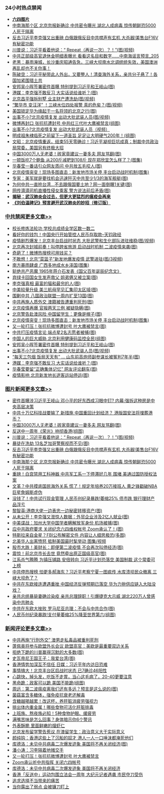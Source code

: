 <div class="catlist">
<h3>24小时热点禁闻</h3>
<ul>
<li><b><a href="64photo" target="_blank">六四图片</a></b></li>
<li><a href="https://github.com/fqnews/bnews/blob/master/topimagenews/20200613/1343881.md">中南海那个区 北京忽报新确诊 中共密令曝光 湖北人成病毒 惊传朝鲜恐5000人死于隔离</a></li>
<li><a href="https://github.com/fqnews/bnews/blob/master/topimagenews/20200613/1343882.md">反击习近平李克强又出重磅 白俄跟俄反目中共噤声有玄机 大杀器!美售台F16V有秘密功能</a></li>
<li><a href="https://github.com/fqnews/bnews/blob/master/topimagenews/20200613/1344064.md">川普说：习近平看着他说：“ Repeat（再说一次）？！”(图/视频)</a></li>
<li><a href="https://github.com/fqnews/bnews/blob/master/comments/20200613/1344040.md">中共正部级高官退休金明细表曝光 看看这名目和数字……中南海谣言预言_205</a></li>
<li><a href="https://github.com/fqnews/bnews/blob/master/bannedvideo/20200612/1343828.md">老黑：暴雨淹城，长沙重庆昭通告急，三峡大坝南水北调统统失效，美国澳洲再乱却也不关你事！ </a></li>
<li><a href="https://github.com/fqnews/bnews/blob/master/cbnews/20200613/1343844.md">陈破空：习近平秘带此人外出，又要整人！清查海外关系，亲共分子悬了！各国加紧围猎土共 </a></li>
<li><a href="https://github.com/fqnews/bnews/blob/master/cbnews/20200613/1344216.md">安邦吴小晖签署密件首曝 特别提到习近平和王岐山(图)</a></li>
<li><a href="https://github.com/fqnews/bnews/blob/master/cbnews/20200613/1344200.md">港媒：李克强不敢反习 大实话说给谁听？(图)</a></li>
<li><a href="https://github.com/fqnews/bnews/blob/master/cbnews/20200613/1343883.md">北京昌平强拆别墅 业主财产遭洗劫(图/视频)</a></li>
<li><a href="https://github.com/fqnews/bnews/blob/master/cnnews/20200613/1344252.md">“繁华市 变汪洋” ！三峡水位四处报警 真的危矣？(图/视频)</a></li>
<li><a href="https://github.com/fqnews/bnews/blob/master/comments/20200613/1344084.md">美国锁定华为缘起于一名将领的北京之行(图)</a></li>
<li><a href="https://github.com/fqnews/bnews/blob/master/cbnews/20200613/1344215.md">出事不小?北京疫情复发 出动大批武装人员(图/视频)</a></li>
<li><a href="https://github.com/fqnews/bnews/blob/master/cbnews/20200613/1344167.md">微博再封口 张抗抗遭封号 中共红三代叶大鹰被禁言(组图)</a></li>
<li><a href="https://github.com/fqnews/bnews/blob/master/comments/20200613/1344145.md">出事不小?北京疫情复发 出动大批武装人员（视频）</a></li>
<li><a href="https://github.com/fqnews/bnews/blob/master/cnnews/20200613/1343894.md">明成祖朱棣临死之前留下一道圣旨 足足让大明硬气200年！(组图)</a></li>
<li><a href="https://github.com/fqnews/bnews/blob/master/cbnews/20200613/1344054.md">文昭：北京疫情重返，结束55天零确诊！习近平凝视巨坑成真；制裁中共政治局常委，美国另有终极大招 </a></li>
<li><a href="https://github.com/fqnews/bnews/blob/master/topimagenews/20200613/1344214.md">中国3000万人无老婆！砖家竟建议一妻多夫 网友骂翻(图)</a></li>
<li><a href="https://github.com/fqnews/bnews/blob/master/yule/20200613/1343900.md">一顿饭吃7个鲍鱼 从200斤减肥到108斤 现在郑欣宜怎么样了？(图集)</a></li>
<li><a href="https://github.com/fqnews/bnews/blob/master/cbnews/20200613/1344135.md">华春莹一番话引众网友质问 中共放五毛咬人(图)</a></li>
<li><a href="https://github.com/fqnews/bnews/blob/master/cbnews/20200613/1344229.md">北京疫情突变！现场多图直击：新发地市场关停 丰台启动战时机制(图集)</a></li>
<li><a href="https://github.com/fqnews/bnews/blob/master/cnnews/20200613/1344206.md">专家：美军就是要找机会迅速歼灭中共至少1/3的海军舰艇(图)</a></li>
<li><a href="https://github.com/fqnews/bnews/blob/master/cbnews/20200613/1344150.md">为何中共一直抢台湾…不去跟俄国要土地？网一面倒曝1关键(图)</a></li>
<li><a href="https://github.com/fqnews/bnews/blob/master/cbnews/20200613/1344114.md">网传滴滴司机直播性侵女乘客 警方说法前后矛盾(图)</a></li>
<li><b><a href="https://github.com/fqnews/bnews/blob/master/comments/20200211/1275071.md" target="_blank">揭秘：武汉肺炎会过去，但更大更猛烈的瘟疫会再来</a></b></li>
<li><b><a href="https://github.com/fqnews/bnews/blob/master/comments/20200207/1272816.md" target="_blank">《刘伯温碑记》预言避开武汉肺炎的妙招（修订版）</a></b></li>
</ul>
</div>

<div class="catlist">
<h3><a href="https://github.com/fqnews/bnews/blob/master/cbnews/" target="_blank">中共禁闻</a><span><a href="https://github.com/fqnews/bnews/blob/master/cbnews/" target="_blank" rel="nofollow">更多文章>></a></span></h3>
<ul>
<li><a href="https://github.com/fqnews/bnews/blob/master/cbnews/20200613/1344340.md" target="_blank">校长修炼法轮功 学校总成绩全学区数一数二</a></li>
<li><a href="https://github.com/fqnews/bnews/blob/master/cbnews/20200613/1344328.md" target="_blank">看好你的钱包！中国央行开始管控人民币存取款&#8211;天钧政经</a></li>
<li><a href="https://github.com/fqnews/bnews/blob/master/cbnews/20200613/1344310.md" target="_blank">疫情剧烈爆发！北京丰台启战时状态 大批武警和生化部队进驻维稳(图/视频)</a></li>
<li><a href="https://github.com/fqnews/bnews/blob/master/cbnews/20200613/1344305.md" target="_blank">北京再次封城前奏！叫停跨省旅游 启动战时机制 二波疫情来袭(图)</a></li>
<li><a href="https://github.com/fqnews/bnews/blob/master/cbnews/20200613/1344304.md" target="_blank">奇葩了！微博热搜榜可用钱买？</a></li>
<li><a href="https://github.com/fqnews/bnews/blob/master/cbnews/20200613/1344303.md" target="_blank">不敢想！北京“菜篮子”新发地爆发疫情 武警进驻(图/3视频)</a></li>
<li><a href="https://github.com/fqnews/bnews/blob/master/cbnews/20200613/1344301.md" target="_blank">南方暴雨肆虐 广西多地成水乡泽国(图集)</a></li>
<li><a href="https://github.com/fqnews/bnews/blob/master/cbnews/20200613/1343864.md" target="_blank">斩绝共产恶魔 1965年蒋介石发表《国父百年诞辰纪念文》</a></li>
<li><a href="https://github.com/fqnews/bnews/blob/master/cbnews/20200613/1344262.md" target="_blank">弃绿卡回国女生发声救父 姐弟俩又被立案(图)</a></li>
<li><a href="https://github.com/fqnews/bnews/blob/master/cbnews/20200613/1344255.md" target="_blank">李克强真相 最富的猫和最穷的人(图)</a></li>
<li><a href="https://github.com/fqnews/bnews/blob/master/cbnews/20200613/1344239.md" target="_blank">中美较量升级 美三航母罕见汇集印太区域(图)</a></li>
<li><a href="https://github.com/fqnews/bnews/blob/master/cbnews/20200613/1344238.md" target="_blank">围剿中共 八国政治联盟一周内扩至13国(图)</a></li>
<li><a href="https://github.com/fqnews/bnews/blob/master/cbnews/20200613/1344234.md" target="_blank">中共再施人质外交 澳籍被告遭重判死刑(图)</a></li>
<li><a href="https://github.com/fqnews/bnews/blob/master/cbnews/20200613/1344231.md" target="_blank">北京疫情再爆 官报两天三例 被疑隐瞒(图)</a></li>
<li><a href="https://github.com/fqnews/bnews/blob/master/cbnews/20200613/1344230.md" target="_blank">北京警告赴澳风险 中国留学生：更像是幌子(图)</a></li>
<li><a href="https://github.com/fqnews/bnews/blob/master/cbnews/20200613/1344229.md" target="_blank">北京疫情突变！现场多图直击：新发地市场关停 丰台启动战时机制(图集)</a></li>
<li><a href="https://github.com/fqnews/bnews/blob/master/cbnews/20200613/1344221.md" target="_blank">又一轮打压！张抗抗微博遭封号 叶大鹰被禁言(图)</a></li>
<li><a href="https://github.com/fqnews/bnews/blob/master/cbnews/20200613/1344220.md" target="_blank">中共打压疫情言论 端点星2名志愿者被捕(图)</a></li>
<li><a href="https://github.com/fqnews/bnews/blob/master/cbnews/20200613/1344219.md" target="_blank">中国人的巨大威胁 北京利用健康码监控全民(组图)</a></li>
<li><a href="https://github.com/fqnews/bnews/blob/master/cbnews/20200613/1344216.md" target="_blank">安邦吴小晖签署密件首曝 特别提到习近平和王岐山(图)</a></li>
<li><a href="https://github.com/fqnews/bnews/blob/master/cbnews/20200613/1344215.md" target="_blank">出事不小?北京疫情复发 出动大批武装人员(图/视频)</a></li>
<li><a href="https://github.com/fqnews/bnews/blob/master/cbnews/20200613/1344208.md" target="_blank">“每天三包烟 饭局天天有” … 山东前高炮师副参谋长被冤判7年半(图)</a></li>
<li><a href="https://github.com/fqnews/bnews/blob/master/cbnews/20200613/1344200.md" target="_blank">港媒：李克强不敢反习 大实话说给谁听？(图)</a></li>
<li><a href="https://github.com/fqnews/bnews/blob/master/cbnews/20200613/1344180.md" target="_blank">华春莹要留“正确集体记忆” 网友评论翻车(图)</a></li>
<li><a href="https://github.com/fqnews/bnews/blob/master/cbnews/20200613/1344169.md" target="_blank">疫情影响 北京新发地长途客运站停运(图)</a></li>

</ul>
</div>
<div class="catlist">
<h3><a href="https://github.com/fqnews/bnews/blob/master/topimagenews/" target="_blank">图片新闻</a><span><a href="https://github.com/fqnews/bnews/blob/master/topimagenews/" target="_blank" rel="nofollow">更多文章>></a></span></h3>
<ul>
<li><a href="https://github.com/fqnews/bnews/blob/master/topimagenews/20200613/1344345.md" target="_blank">密件首曝涉习近平王岐山 邓小平的好东西成习眼中钉? 内幕:强拆这种房是中央高层决策</a></li>
<li><a href="https://github.com/fqnews/bnews/blob/master/topimagenews/20200613/1344335.md" target="_blank">中共十万亿科技战要输了 新措施 中国重回计划经济？ 港版国安法将埋葬港币？</a></li>
<li><a href="https://github.com/fqnews/bnews/blob/master/topimagenews/20200613/1344214.md" target="_blank">中国3000万人无老婆！砖家竟建议一妻多夫 网友骂翻(图)</a></li>
<li><a href="https://github.com/fqnews/bnews/blob/master/topimagenews/20200613/1344122.md" target="_blank">反送中一周年《荣光》响彻香港(组图)</a></li>
<li><a href="https://github.com/fqnews/bnews/blob/master/topimagenews/20200613/1344064.md" target="_blank">川普说：习近平看着他说：“ Repeat（再说一次）？！”(图/视频)</a></li>
<li><a href="https://github.com/fqnews/bnews/blob/master/topimagenews/20200613/1344059.md" target="_blank">暴徒在洗劫 13名芝加哥警察视而不见(图)</a></li>
<li><a href="https://github.com/fqnews/bnews/blob/master/topimagenews/20200613/1343882.md" target="_blank">反击习近平李克强又出重磅 白俄跟俄反目中共噤声有玄机 大杀器!美售台F16V有秘密功能</a></li>
<li><a href="https://github.com/fqnews/bnews/blob/master/topimagenews/20200613/1343881.md" target="_blank">中南海那个区 北京忽报新确诊 中共密令曝光 湖北人成病毒 惊传朝鲜恐5000人死于隔离</a></li>
<li><a href="https://github.com/fqnews/bnews/blob/master/topimagenews/20200612/1343812.md" target="_blank">重磅！白宫禁用工科神器 中共军工系一下停滞好几年 围堵 美通过国防授权法案</a></li>
<li><a href="https://github.com/fqnews/bnews/blob/master/topimagenews/20200612/1343768.md" target="_blank">文革？中共摸底国民海外关系 慌了！规定年培养20万接班人 黄之锋戳破NBA巨星詹姆斯虚伪</a></li>
<li><a href="https://github.com/fqnews/bnews/blob/master/topimagenews/20200612/1343744.md" target="_blank">没钱了！中共试行现金管理 人民币创纪录暴跌!萎缩25% 债市跌 银行理财产品浮亏</a></li>
<li><a href="https://github.com/fqnews/bnews/blob/master/topimagenews/20200612/1343740.md" target="_blank">黎智英:港商大佬一边表忠一边秘密转移资产(图)</a></li>
<li><a href="https://github.com/fqnews/bnews/blob/master/topimagenews/20200612/1343722.md" target="_blank">从未公开！李克强又泄惊人数据：外贸企业涉及2亿人就业(图)</a></li>
<li><a href="https://github.com/fqnews/bnews/blob/master/topimagenews/20200612/1343673.md" target="_blank">中美谍战：加州大学中国学者瞒解放军身份 机场被捕(图)</a></li>
<li><a href="https://github.com/fqnews/bnews/blob/master/topimagenews/20200612/1343605.md" target="_blank">应中共政府要求 关闭纪念六四维权帐号 Zoom承认了！(图)</a></li>
<li><a href="https://github.com/fqnews/bnews/blob/master/topimagenews/20200612/1343508.md" target="_blank">特斯拉来自金星？FBI公布解密文件 内容让人细思极恐(多图)</a></li>
<li><a href="https://github.com/fqnews/bnews/blob/master/topimagenews/20200612/1343474.md" target="_blank">北美华人出离愤怒 抵制美国最时髦举动 图集/视频</a></li>
<li><a href="https://github.com/fqnews/bnews/blob/master/topimagenews/20200612/1343455.md" target="_blank">股市大跌！美财长：即便第二波疫情 不会再次叫停经济(图)</a></li>
<li><a href="https://github.com/fqnews/bnews/blob/master/topimagenews/20200611/1343360.md" target="_blank">震惊！前北京市长去世 竟然牵出原正国级高官(图)</a></li>
<li><a href="https://github.com/fqnews/bnews/blob/master/topimagenews/20200611/1343335.md" target="_blank">江系杀气腾腾 为镇压铺路 安倍转向 习近平计划恐落空 美国制裁 这个常委可上榜</a></li>
<li><a href="https://github.com/fqnews/bnews/blob/master/topimagenews/20200611/1343316.md" target="_blank">中共停热搜榜 怕更多郝海东？习近平考察宁夏一图疯传 水库溃坝民众撤离 三峡大坝危了？</a></li>
<li><a href="https://github.com/fqnews/bnews/blob/master/topimagenews/20200611/1343206.md" target="_blank">中共在东欧接连遭遇重挫 中国经济反弹预期已落空 华为力拚供应链入大陆没戏？</a></li>
<li><a href="https://github.com/fqnews/bnews/blob/master/topimagenews/20200611/1343192.md" target="_blank">亲共总统暴毙妻确诊染疫 亲共总理辞职！引爆捷克大示威 湖北220万人曾感染中共肺炎</a></li>
<li><a href="https://github.com/fqnews/bnews/blob/master/topimagenews/20200611/1343119.md" target="_blank">中共在东欧大挫败 罗马尼亚总理：不会与中共合作(图)</a></li>
<li><a href="https://github.com/fqnews/bnews/blob/master/topimagenews/20200611/1343089.md" target="_blank">人民币创纪录暴跌!支付量萎缩25%降至世界第六(组图)</a></li>

</ul>
</div>
<div class="catlist">
<h3><a href="https://github.com/fqnews/bnews/blob/master/comments/" target="_blank">新闻评论</a><span><a href="https://github.com/fqnews/bnews/blob/master/comments/" target="_blank" rel="nofollow">更多文章>></a></span></h3>
<ul>
<li><a href="https://github.com/fqnews/bnews/blob/master/comments/20200613/1344312.md" target="_blank">中共再施“行刑外交” 澳男走私毒品被重判死刑</a></li>
<li><a href="https://github.com/fqnews/bnews/blob/master/comments/20200613/1344307.md" target="_blank">蓬佩奥将参与欧盟外长会议  欧盟高官：美欧是最重要双边关系</a></li>
<li><a href="https://github.com/fqnews/bnews/blob/master/comments/20200613/1344306.md" target="_blank">拒绝下跪的川普赢得沉默的大多数(图)</a></li>
<li><a href="https://github.com/fqnews/bnews/blob/master/comments/20200613/1344300.md" target="_blank">史瓦帝尼王国王子：我爱台湾(图)</a></li>
<li><a href="https://github.com/fqnews/bnews/blob/master/comments/20200613/1344285.md" target="_blank">香港情势加深互不信任 日媒：习近平年内访日恐难</a></li>
<li><a href="https://github.com/fqnews/bnews/blob/master/comments/20200613/1344282.md" target="_blank">事情搞大！北京丰台区启战时状态 已7确诊46阳性</a></li>
<li><a href="https://github.com/fqnews/bnews/blob/master/comments/20200613/1344281.md" target="_blank">心跳快，掉头发，吃饭不走胃，当心这毛病了，20-40更要注意</a></li>
<li><a href="https://github.com/fqnews/bnews/blob/master/comments/20200613/1344275.md" target="_blank">黑命跪：政客可以跪 美国不能跪(组图)</a></li>
<li><a href="https://github.com/fqnews/bnews/blob/master/comments/20200613/1344274.md" target="_blank">周远：第二波瘟疫离我们还有多远？预言是这么说的(图)</a></li>
<li><a href="https://github.com/fqnews/bnews/blob/master/comments/20200613/1344261.md" target="_blank">菌菇富含多糖体，强免疫抗衰老还解毒</a></li>
<li><a href="https://github.com/fqnews/bnews/blob/master/comments/20200613/1344260.md" target="_blank">含糖越喝越累！改这杯，养肝脏消疲劳强视力</a></li>
<li><a href="https://github.com/fqnews/bnews/blob/master/comments/20200613/1344259.md" target="_blank">排出体内重金属！哪些食物可活化肝脏排毒</a></li>
<li><a href="https://github.com/fqnews/bnews/blob/master/comments/20200613/1344258.md" target="_blank">上班族、熬夜族必知！5种食物护眼、缓疲劳</a></li>
<li><a href="https://github.com/fqnews/bnews/blob/master/comments/20200613/1344257.md" target="_blank">满嘴苦味是怎么回事？身体暗示你6个警讯</a></li>
<li><a href="https://github.com/fqnews/bnews/blob/master/comments/20200613/1344256.md" target="_blank">外表酥脆 里面鲜嫩的熘虾仁</a></li>
<li><a href="https://github.com/fqnews/bnews/blob/master/comments/20200613/1344240.md" target="_blank">北京发布留学警告惹议 在澳留学生：政治意义大于实际意义</a></li>
<li><a href="https://github.com/fqnews/bnews/blob/master/comments/20200613/1344233.md" target="_blank">颜纯钩：香港这些上了沉船的奴才 港人一人一口唾沫都淹死他们</a></li>
<li><a href="https://github.com/fqnews/bnews/blob/master/comments/20200613/1344212.md" target="_blank">库德洛：未见中共病毒二次爆发迹象 美国将不再关闭经济(图)</a></li>
<li><a href="https://github.com/fqnews/bnews/blob/master/comments/20200613/1344205.md" target="_blank">潘小涛：习李隔着地摊交手</a></li>
<li><a href="https://github.com/fqnews/bnews/blob/master/comments/20200613/1344174.md" target="_blank">又一轮打压！张抗抗微博遭封号 叶大鹰被禁言</a></li>
<li><a href="https://github.com/fqnews/bnews/blob/master/comments/20200613/1344173.md" target="_blank">Zoom承认听中共指挥 关闭六四帐号</a></li>
<li><a href="https://github.com/fqnews/bnews/blob/master/comments/20200613/1344168.md" target="_blank">库德洛：未见中共病毒二次爆发迹象 美国将不再关闭经济</a></li>
<li><a href="https://github.com/fqnews/bnews/blob/master/comments/20200613/1344165.md" target="_blank">香港「反送中」运动包围立法会一周年 大纪元记者遇袭 市民夺刀受伤</a></li>
<li><a href="https://github.com/fqnews/bnews/blob/master/comments/20200613/1344164.md" target="_blank">追求选择不当带来的痛苦</a></li>
<li><a href="https://github.com/fqnews/bnews/blob/master/comments/20200613/1344162.md" target="_blank">当你露出了弱点 会被镰刀盯上</a></li>

</ul>
</div>